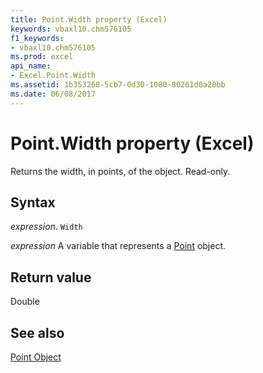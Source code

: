 ```yaml
---
title: Point.Width property (Excel)
keywords: vbaxl10.chm576105
f1_keywords:
- vbaxl10.chm576105
ms.prod: excel
api_name:
- Excel.Point.Width
ms.assetid: 1b353268-5cb7-0d30-1080-80261d0a28bb
ms.date: 06/08/2017
---
```



# Point.Width property (Excel)

Returns the width, in points, of the object. Read-only.


## Syntax

_expression_. `Width`

_expression_ A variable that represents a [Point](Excel.Point-graph-object.md) object.


## Return value

Double


## See also


[Point Object](Excel.Point(object).md)

